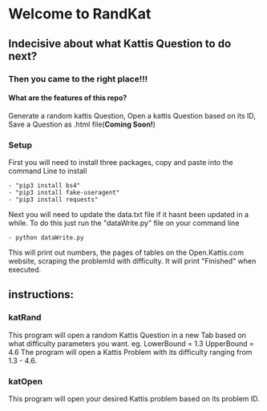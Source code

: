 # Welcome to RandKat
## Indecisive about what Kattis Question to do next?
### Then you came to the right place!!!


#### What are the features of this repo?
Generate a random kattis Question, Open a kattis Question based on its ID, Save a Question as .html file(__Coming Soon!__)

### Setup
First you will need to install three packages, copy and paste into the command Line to install

	- "pip3 install bs4"
	- "pip3 install fake-useragent"
	- "pip3 install requests"

Next you will need to update the data.txt file if it hasnt been updated in a while.
To do this just run the "dataWrite.py" file on your command line

	- python dataWrite.py

This will print out numbers, the pages of tables on the Open.Kattis.com website, scraping the problemId
with difficulty. It will print "Finished" when executed.

## instructions:
### katRand
This program will open a random Kattis Question in a new Tab based on what difficulty parameters you want.
	eg.
	LowerBound = 1.3
	UpperBound = 4.6
	The program will open a Kattis Problem with its difficulty ranging from 1.3 - 4.6.

### katOpen
This program will open your desired Kattis problem based on its problem ID.